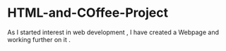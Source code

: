 # HTML-and-COffee-Project
As I started interest in web development , I have created a Webpage and working further on it .
